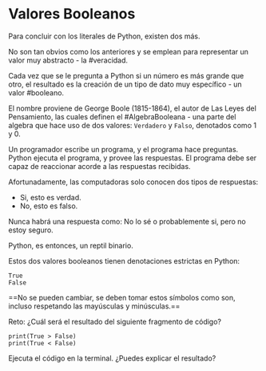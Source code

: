 # Valores Booleanos
Para concluir con los literales de Python, existen dos más.

No son tan obvios como los anteriores y se emplean para representar un valor muy abstracto - la #veracidad.

Cada vez que se le pregunta a Python si un número es más grande que otro, el resultado es la creación de un tipo de dato muy específico - un valor #booleano.

El nombre proviene de George Boole (1815-1864), el autor de Las Leyes del Pensamiento, las cuales definen el #AlgebraBooleana - una parte del algebra que hace uso de dos valores: `Verdadero` y `Falso`, denotados como 1 y 0.


Un programador escribe un programa, y el programa hace preguntas. Python ejecuta el programa, y provee las respuestas. El programa debe ser capaz de reaccionar acorde a las respuestas recibidas.

Afortunadamente, las computadoras solo conocen dos tipos de respuestas:

- Si, esto es verdad.
- No, esto es falso.

Nunca habrá una respuesta como: No lo sé o probablemente si, pero no estoy seguro.


Python, es entonces, un reptil binario.

Estos dos valores booleanos tienen denotaciones estrictas en Python:

	True
	False

==No se pueden cambiar, se deben tomar estos símbolos como son, incluso respetando las mayúsculas y minúsculas.==


Reto: ¿Cuál será el resultado del siguiente fragmento de código?

	print(True > False)
	print(True < False)

Ejecuta el código en la terminal. ¿Puedes explicar el resultado?

